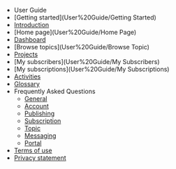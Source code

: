 *  User Guide
  * [Getting started](User%20Guide/Getting Started)
  * [Introduction](User%20Guide/Introduction)
  * [Home page](User%20Guide/Home Page)
  * [Dashboard](User%20Guide/Dashboard)
  * [Browse topics](User%20Guide/Browse Topic)
  * [Projects](User%20Guide/Projects)
  * [My subscribers](User%20Guide/My Subscribers)
  * [My subscriptions](User%20Guide/My Subscriptions)
  * [Activities](User%20Guide/Activities)
  * [Glossary](User%20Guide/Glossary)
* Frequently Asked Questions
  * [General](FAQs/General)
  * [Account](FAQs/Account)
  * [Publishing](FAQs/Publishing)
  * [Subscription](FAQs/Subscription)
  * [Topic](FAQs/Topic)
  * [Messaging](FAQs/Messaging)
  * [Portal](FAQs/Portal)
* [Terms of use](Terms%20of%20Use/TOU)
* [Privacy statement](Privacy%20Statement/Privacy)
